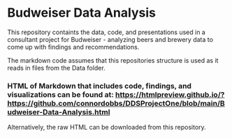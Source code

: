 # Budweiser Data Analysis

This repository containts the data, code, and presentations used in a consultant project for Budweiser - analyzing beers and brewery data to come up with findings and recommendations. 

The markdown code assumes that this repositories structure is used as it reads in files from the Data folder. 

### HTML of Markdown that includes code, findings, and visualizations can be found at: https://htmlpreview.github.io/?https://github.com/connordobbs/DDSProjectOne/blob/main/Budweiser-Data-Analysis.html

Alternatively, the raw HTML can be downloaded from this repository. 
